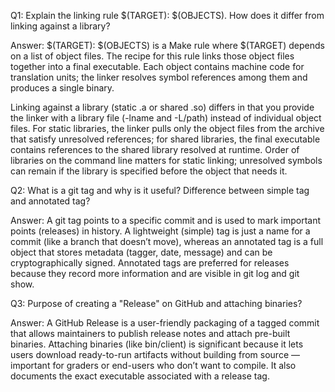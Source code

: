 Q1: Explain the linking rule $(TARGET): $(OBJECTS). How does it differ from linking against a library?

Answer:
$(TARGET): $(OBJECTS) is a Make rule where $(TARGET) depends on a list of object files. The recipe for this rule links those object files together into a final executable. Each object contains machine code for translation units; the linker resolves symbol references among them and produces a single binary.

Linking against a library (static .a or shared .so) differs in that you provide the linker with a library file (-lname and -L/path) instead of individual object files. For static libraries, the linker pulls only the object files from the archive that satisfy unresolved references; for shared libraries, the final executable contains references to the shared library resolved at runtime. Order of libraries on the command line matters for static linking; unresolved symbols can remain if the library is specified before the object that needs it.

Q2: What is a git tag and why is it useful? Difference between simple tag and annotated tag?

Answer:
A git tag points to a specific commit and is used to mark important points (releases) in history. A lightweight (simple) tag is just a name for a commit (like a branch that doesn’t move), whereas an annotated tag is a full object that stores metadata (tagger, date, message) and can be cryptographically signed. Annotated tags are preferred for releases because they record more information and are visible in git log and git show.

Q3: Purpose of creating a "Release" on GitHub and attaching binaries?

Answer:
A GitHub Release is a user-friendly packaging of a tagged commit that allows maintainers to publish release notes and attach pre-built binaries. Attaching binaries (like bin/client) is significant because it lets users download ready-to-run artifacts without building from source — important for graders or end-users who don’t want to compile. It also documents the exact executable associated with a release tag.
